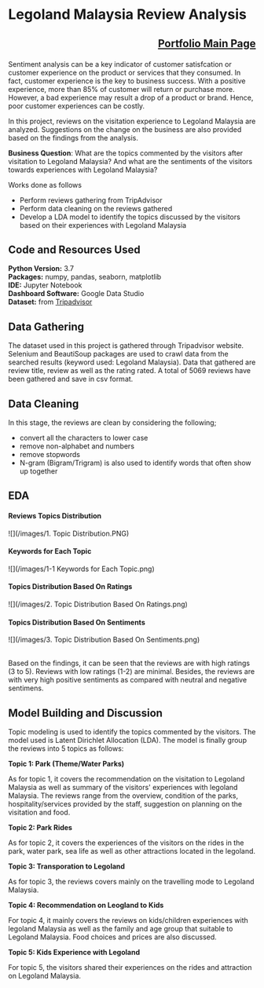 # Legoland Malaysia Review Analysis

## <p align="right">[Portfolio Main Page](https://github.com/WengWeng0410/Weng_Portfolio)</p>

Sentiment analysis can be a key indicator of customer satisfcation or customer experience on the product or services that they consumed. In fact, customer experience is the key to business success. With a positive experience, more than 85% of customer will return or purchase more. However, a bad experience may result a drop of a product or brand. Hence, poor customer experiences can be costly. 

In this project, reviews on the visitation experience to Legoland Malaysia are analyzed. Suggestions on the change on the business are also provided based on the findings from the analysis. 

**Business Question**: What are the topics commented by the visitors after visitation to Legoland Malaysia? And what are the sentiments of the visitors towards experiences with Legoland Malaysia?

Works done as follows

* Perform reviews gathering from TripAdvisor
* Perform data cleaning on the reviews gathered  
* Develop a LDA model to identify the topics discussed by the visitors based on their experiences with Legoland Malaysia

## Code and Resources Used

**Python Version:** 3.7 <br>
**Packages:** numpy, pandas, seaborn, matplotlib <br>
**IDE:** Jupyter Notebook <br>
**Dashboard Software:** Google Data Studio <br>
**Dataset:** from [Tripadvisor](https://www.tripadvisor.com.my/Attraction_Review-g298278-d3491018-Reviews-Legoland_Malaysia-Johor_Bahru_Johor_Bahru_District_Johor.html) <br>

## Data Gathering

The dataset used in this project is gathered through Tripadvisor website. Selenium and BeautiSoup packages are used to crawl data from the searched results (keyword used: Legoland Malaysia). Data that gathered are review title, review as well as the rating rated. A total of 5069 reviews have been gathered and save in csv format. 

## Data Cleaning

In this stage, the reviews are clean by considering the following;

* convert all the characters to lower case
* remove non-alphabet and numbers
* remove stopwords
* N-gram (Bigram/Trigram) is also used to identify words that often show up together

## EDA

#### Reviews Topics Distribution
![](/images/1. Topic Distribution.PNG)

#### Keywords for Each Topic
![](/images/1-1 Keywords for Each Topic.png)

#### Topics Distribution Based On Ratings
![](/images/2. Topic Distribution Based On Ratings.png)

#### Topics Distribution Based On Sentiments
![](/images/3. Topic Distribution Based On Sentiments.png)

<br> Based on the findings, it can be seen that the reviews are with high ratings (3 to 5). Reviews with low ratings (1-2) are minimal. Besides, the reviews are with very high positive sentiments as compared with neutral and negative sentimens.  <br>

## Model Building and Discussion

Topic modeling is used to identify the topics commented by the visitors. The model used is Latent Dirichlet Allocation (LDA). The model is finally group the reviews into 5 topics as follows:

**Topic 1: Park (Theme/Water Parks)**

As for topic 1, it covers the recommendation on the visitation to Legoland Malaysia as well as summary of the visitors' experiences with legoland Malaysia. The reviews range from the overview, condition of the parks, hospitality/services provided by the staff, suggestion on planning on the visitation and food. 

**Topic 2: Park Rides**

As for topic 2, it covers the experiences of the visitors on the rides in the park, water park, sea life as well as other attractions located in the legoland.

**Topic 3: Transporation to Legoland**

As for topic 3, the reviews covers mainly on the travelling mode to Legoland Malaysia. 

**Topic 4: Recommendation on Leogland to Kids**

For topic 4, it mainly covers the reviews on kids/children experiences with legoland Malaysia as well as the family and age group that suitable to Legoland Malaysia. Food choices and prices are also discussed. 

**Topic 5: Kids Experience with Legoland**

For topic 5, the visitors shared their experiences on the rides and attraction on Legoland Malaysia. 

